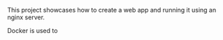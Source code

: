This project showcases how to create a web app
and running it using an nginx server.

Docker is used to 
